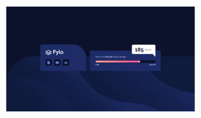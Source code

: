 ![Fylo data storage component](https://github.com/Damuzid/fylo-data-storage-component/blob/main/images/desktop-preview1.png?raw=true)
